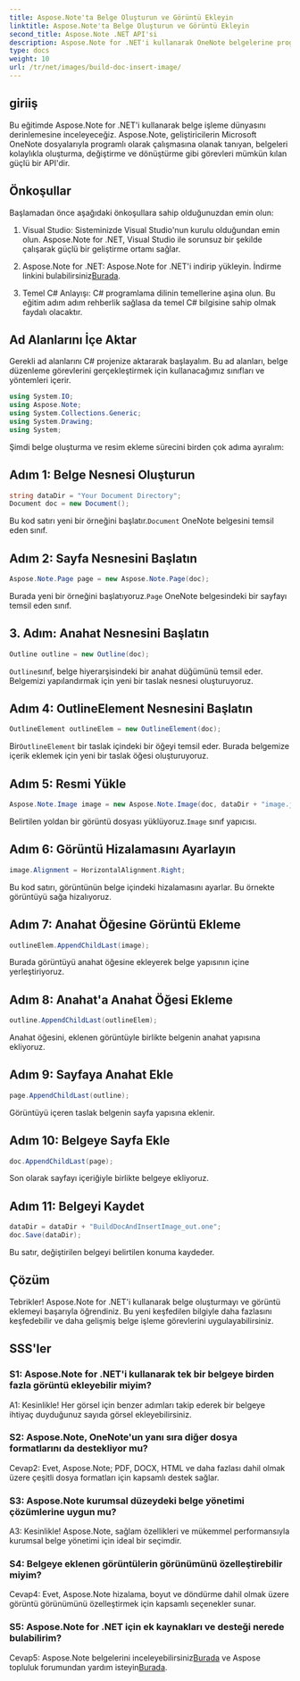 ```yaml
---
title: Aspose.Note'ta Belge Oluşturun ve Görüntü Ekleyin
linktitle: Aspose.Note'ta Belge Oluşturun ve Görüntü Ekleyin
second_title: Aspose.Note .NET API'si
description: Aspose.Note for .NET'i kullanarak OneNote belgelerine programlı olarak nasıl resim ekleyeceğinizi öğrenin. Sorunsuz belge işleme için kolay adımlar.
type: docs
weight: 10
url: /tr/net/images/build-doc-insert-image/
---
```

## giriiş

Bu eğitimde Aspose.Note for .NET'i kullanarak belge işleme dünyasını derinlemesine inceleyeceğiz. Aspose.Note, geliştiricilerin Microsoft OneNote dosyalarıyla programlı olarak çalışmasına olanak tanıyan, belgeleri kolaylıkla oluşturma, değiştirme ve dönüştürme gibi görevleri mümkün kılan güçlü bir API'dir. 

## Önkoşullar

Başlamadan önce aşağıdaki önkoşullara sahip olduğunuzdan emin olun:

1. Visual Studio: Sisteminizde Visual Studio'nun kurulu olduğundan emin olun. Aspose.Note for .NET, Visual Studio ile sorunsuz bir şekilde çalışarak güçlü bir geliştirme ortamı sağlar.

2.  Aspose.Note for .NET: Aspose.Note for .NET'i indirip yükleyin. İndirme linkini bulabilirsiniz[Burada](https://releases.aspose.com/note/net/).

3. Temel C# Anlayışı: C# programlama dilinin temellerine aşina olun. Bu eğitim adım adım rehberlik sağlasa da temel C# bilgisine sahip olmak faydalı olacaktır.

## Ad Alanlarını İçe Aktar

Gerekli ad alanlarını C# projenize aktararak başlayalım. Bu ad alanları, belge düzenleme görevlerini gerçekleştirmek için kullanacağımız sınıfları ve yöntemleri içerir.

```csharp
using System.IO;
using Aspose.Note;
using System.Collections.Generic;
using System.Drawing;
using System;
```

Şimdi belge oluşturma ve resim ekleme sürecini birden çok adıma ayıralım:

## Adım 1: Belge Nesnesi Oluşturun

```csharp
string dataDir = "Your Document Directory";
Document doc = new Document();
```

 Bu kod satırı yeni bir örneğini başlatır.`Document` OneNote belgesini temsil eden sınıf.

## Adım 2: Sayfa Nesnesini Başlatın

```csharp
Aspose.Note.Page page = new Aspose.Note.Page(doc);
```

 Burada yeni bir örneğini başlatıyoruz.`Page` OneNote belgesindeki bir sayfayı temsil eden sınıf.

## 3. Adım: Anahat Nesnesini Başlatın

```csharp
Outline outline = new Outline(doc);
```

`Outline`sınıf, belge hiyerarşisindeki bir anahat düğümünü temsil eder. Belgemizi yapılandırmak için yeni bir taslak nesnesi oluşturuyoruz.

## Adım 4: OutlineElement Nesnesini Başlatın

```csharp
OutlineElement outlineElem = new OutlineElement(doc);
```

 Bir`OutlineElement` bir taslak içindeki bir öğeyi temsil eder. Burada belgemize içerik eklemek için yeni bir taslak öğesi oluşturuyoruz.

## Adım 5: Resmi Yükle

```csharp
Aspose.Note.Image image = new Aspose.Note.Image(doc, dataDir + "image.jpg");
```

 Belirtilen yoldan bir görüntü dosyası yüklüyoruz.`Image` sınıf yapıcısı.

## Adım 6: Görüntü Hizalamasını Ayarlayın

```csharp
image.Alignment = HorizontalAlignment.Right;
```

Bu kod satırı, görüntünün belge içindeki hizalamasını ayarlar. Bu örnekte görüntüyü sağa hizalıyoruz.

## Adım 7: Anahat Öğesine Görüntü Ekleme

```csharp
outlineElem.AppendChildLast(image);
```

Burada görüntüyü anahat öğesine ekleyerek belge yapısının içine yerleştiriyoruz.

## Adım 8: Anahat'a Anahat Öğesi Ekleme

```csharp
outline.AppendChildLast(outlineElem);
```

Anahat öğesini, eklenen görüntüyle birlikte belgenin anahat yapısına ekliyoruz.

## Adım 9: Sayfaya Anahat Ekle

```csharp
page.AppendChildLast(outline);
```

Görüntüyü içeren taslak belgenin sayfa yapısına eklenir.

## Adım 10: Belgeye Sayfa Ekle

```csharp
doc.AppendChildLast(page);
```

Son olarak sayfayı içeriğiyle birlikte belgeye ekliyoruz.

## Adım 11: Belgeyi Kaydet

```csharp
dataDir = dataDir + "BuildDocAndInsertImage_out.one";
doc.Save(dataDir);
```

Bu satır, değiştirilen belgeyi belirtilen konuma kaydeder.

## Çözüm

Tebrikler! Aspose.Note for .NET'i kullanarak belge oluşturmayı ve görüntü eklemeyi başarıyla öğrendiniz. Bu yeni keşfedilen bilgiyle daha fazlasını keşfedebilir ve daha gelişmiş belge işleme görevlerini uygulayabilirsiniz.

## SSS'ler

### S1: Aspose.Note for .NET'i kullanarak tek bir belgeye birden fazla görüntü ekleyebilir miyim?

A1: Kesinlikle! Her görsel için benzer adımları takip ederek bir belgeye ihtiyaç duyduğunuz sayıda görsel ekleyebilirsiniz.

### S2: Aspose.Note, OneNote'un yanı sıra diğer dosya formatlarını da destekliyor mu?

Cevap2: Evet, Aspose.Note; PDF, DOCX, HTML ve daha fazlası dahil olmak üzere çeşitli dosya formatları için kapsamlı destek sağlar.

### S3: Aspose.Note kurumsal düzeydeki belge yönetimi çözümlerine uygun mu?

A3: Kesinlikle! Aspose.Note, sağlam özellikleri ve mükemmel performansıyla kurumsal belge yönetimi için ideal bir seçimdir.

### S4: Belgeye eklenen görüntülerin görünümünü özelleştirebilir miyim?

Cevap4: Evet, Aspose.Note hizalama, boyut ve döndürme dahil olmak üzere görüntü görünümünü özelleştirmek için kapsamlı seçenekler sunar.

### S5: Aspose.Note for .NET için ek kaynakları ve desteği nerede bulabilirim?

 Cevap5: Aspose.Note belgelerini inceleyebilirsiniz[Burada](https://reference.aspose.com/note/net/) ve Aspose topluluk forumundan yardım isteyin[Burada](https://forum.aspose.com/c/note/28).